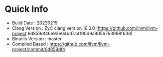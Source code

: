 # Quick Info
* Build Date : 20230215
* Clang Version : ZyC clang version 16.0.0 (https://github.com/llvm/llvm-project 6d859df46e93e04bd7a4f90d9a9056763998f638)
* Binutils Version : master
* Compiled Based : https://github.com/llvm/llvm-project/commit/6d859df4

